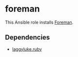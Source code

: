 foreman
=======

This Ansible role installs [Foreman](http://ddollar.github.io/foreman/).


Dependencies
------------

- [laggyluke.ruby](https://github.com/laggyluke/ansible-role-ruby)
